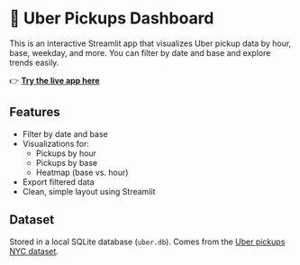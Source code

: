 
# 🚕 Uber Pickups Dashboard

This is an interactive Streamlit app that visualizes Uber pickup data by hour, base, weekday, and more. You can filter by date and base and explore trends easily.

👉 **[Try the live app here](https://uber-data-september-2014-edlgwlcfleerfxkpgpadx2.streamlit.app/)**

## Features

- Filter by date and base
- Visualizations for:
  - Pickups by hour
  - Pickups by base
  - Heatmap (base vs. hour)
- Export filtered data
- Clean, simple layout using Streamlit

## Dataset

Stored in a local SQLite database (`uber.db`). Comes from the [Uber pickups NYC dataset](https://www.kaggle.com/datasets/fivethirtyeight/uber-pickups-in-new-york-city).



